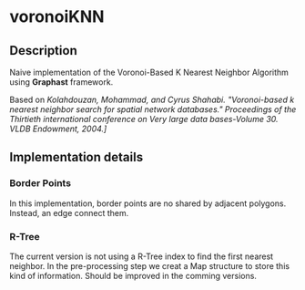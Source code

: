 # voronoiKNN
## Description
Naive implementation of the Voronoi-Based K Nearest Neighbor Algorithm using **Graphast** framework.

Based on *Kolahdouzan, Mohammad, and Cyrus Shahabi. "Voronoi-based k nearest neighbor search for spatial network databases." Proceedings of the Thirtieth international conference on Very large data bases-Volume 30. VLDB Endowment, 2004.]*

## Implementation details
### Border Points
In this implementation, border points are no shared by adjacent polygons. Instead, an edge connect them.

### R-Tree
The current version is not using a R-Tree index to find the first nearest neighbor. In the pre-processing step we creat a Map structure to store this kind of information. Should be improved in the comming versions.

